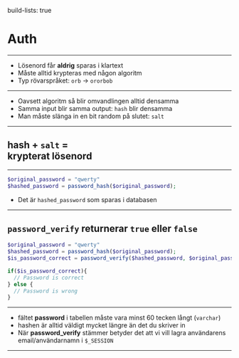 build-lists: true

# **Auth**

---

* Lösenord får **aldrig** sparas i klartext
* Måste alltid krypteras med någon algoritm
* Typ rövarspråket: `orb` -> `ororbob`

---

* Oavsett algoritm så blir omvandlingen alltid densamma
* Samma input blir samma output: `hash` blir densamma
* Man måste slänga in en bit random på slutet: `salt`

---

## **hash** + `salt` = <br/> krypterat lösenord

---

```php
$original_password = "qwerty"
$hashed_password = password_hash($original_password);
```

* Det är `hashed_password` som sparas i databasen

---

## `password_verify` returnerar `true` eller `false`

```php
$original_password = "qwerty"
$hashed_password = password_hash($original_password);
$is_password_correct = password_verify($hashed_password, $original_password)

if($is_password_correct){
  // Password is correct
} else {
  // Password is wrong
}

```

---

* fältet **password** i tabellen måste vara minst 60 tecken långt (`varchar`)
* hashen är alltid väldigt mycket längre än det du skriver in
* När **password_verify** stämmer betyder det att vi vill lagra användarens email/användarnamn i `$_SESSION`

---


